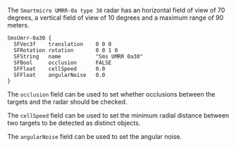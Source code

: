 The `Smartmicro UMRR-0a type 30` radar has an horizontal field of view of 70 degrees, a vertical field of view of 10 degrees and a maximum range of 90 meters.

```
SmsUmrr-0a30 {
  SFVec3f    translation    0 0 0
  SFRotation rotation       0 0 1 0
  SFString   name           "Sms UMRR 0a30"
  SFBool     occlusion      FALSE
  SFFloat    cellSpeed      0.0
  SFFloat    angularNoise   0.0
}
```

The `occlusion` field can be used to set whether occlusions between the targets and the radar should be checked.

The `cellSpeed` field can be used to set the minimum radial distance between two targets to be detected as distinct objects.

The `angularNoise` field can be used to set the angular noise.
